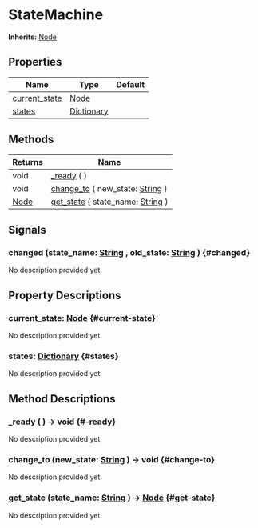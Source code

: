 # StateMachine
**Inherits:** [Node](https://docs.godotengine.org/de/4.x/classes/class_node.html)
    


## Properties

| Name                            | Type                                                                            | Default |
| ------------------------------- | ------------------------------------------------------------------------------- | ------- |
| [current_state](#current-state) | [Node](https://docs.godotengine.org/de/4.x/classes/class_node.html)             |         |
| [states](#states)               | [Dictionary](https://docs.godotengine.org/de/4.x/classes/class_dictionary.html) |         |

## Methods

| Returns                                                             | Name                                                                                                            |
| ------------------------------------------------------------------- | --------------------------------------------------------------------------------------------------------------- |
| void                                                                | [_ready](#-ready) (  )                                                                                          |
| void                                                                | [change_to](#change-to) ( new_state: [String](https://docs.godotengine.org/de/4.x/classes/class_string.html) )  |
| [Node](https://docs.godotengine.org/de/4.x/classes/class_node.html) | [get_state](#get-state) ( state_name: [String](https://docs.godotengine.org/de/4.x/classes/class_string.html) ) |

## Signals

### changed (state_name: [String](https://docs.godotengine.org/de/4.x/classes/class_string.html) , old_state: [String](https://docs.godotengine.org/de/4.x/classes/class_string.html)  ) {#changed}

No description provided yet.



## Property Descriptions

### current_state: [Node](https://docs.godotengine.org/de/4.x/classes/class_node.html) {#current-state}

No description provided yet.

### states: [Dictionary](https://docs.godotengine.org/de/4.x/classes/class_dictionary.html) {#states}

No description provided yet.

## Method Descriptions

### _ready ( ) -> void {#-ready}

No description provided yet.

### change_to (new_state: [String](https://docs.godotengine.org/de/4.x/classes/class_string.html)  ) -> void {#change-to}

No description provided yet.

### get_state (state_name: [String](https://docs.godotengine.org/de/4.x/classes/class_string.html)  ) -> [Node](https://docs.godotengine.org/de/4.x/classes/class_node.html) {#get-state}

No description provided yet.
